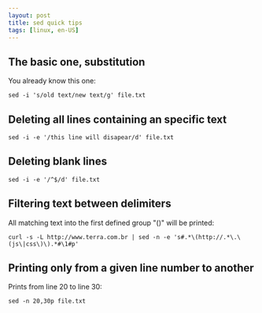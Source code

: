```yaml
---
layout: post
title: sed quick tips
tags: [linux, en-US]
---
```

## The basic one, substitution
You already know this one:

    sed -i 's/old text/new text/g' file.txt

## Deleting all lines containing an specific text

    sed -i -e '/this line will disapear/d' file.txt

## Deleting blank lines

    sed -i -e '/^$/d' file.txt

## Filtering text between delimiters
All matching text into the first defined group "()" will be printed:

    curl -s -L http://www.terra.com.br | sed -n -e 's#.*\(http://.*\.\(js\|css\)\).*#\1#p'

## Printing only from a given line number to another
Prints from line 20 to line 30:

    sed -n 20,30p file.txt
